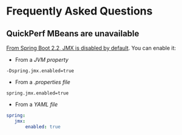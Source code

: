 # Frequently Asked Questions

## QuickPerf MBeans are unavailable
[From Spring Boot 2.2, JMX is disabled by default](https://github.com/spring-projects/spring-boot/wiki/Spring-Boot-2.2-Release-Notes#jmx-now-disabled-by-default). You can enable it:
* From a _JVM property_ 
```
-Dspring.jmx.enabled=true
```
* From a _.properties file_ 
```properties
spring.jmx.enabled=true
```
* From a _YAML file_
 ```yaml
 spring:
    jmx:
        enabled: true
  ```



